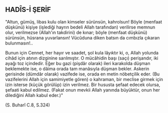 ## HADÎS-İ ŞERİF

"Altun, gümüş, libas kulu olan kimseler sürünsün, kahrolsun! Böyle (menfaat düşkünü) kişiye (işlediği hayrın bedeli Allah tara­fından) verilirse memnun olur, verilmezse (Allah'ın takdirini) de kınar; böyle (menfaat düşkünü) sürünsün, hüsrana yuvarlansın! Vücûduna diken batsın da cımbızla çıkaran bulunmasın!..

Bunun için Cennet, her hayır ve saadet, şol kula lâyıktır ki, o, Allah yolunda cihâd için atının dizginine sarılmıştır. O mücâhidin başı (saçı) perişandır, iki ayağı toz içindedir. Eğer bu gazi (pişdâr olarak) ileri karakolda düş­man beklemekte ise, o dâima orada tam manâsıyla düşman bekler. Askerin gerisinde (dümdâr olarak) vazifede ise, orada en metin nöbetçilik eder. (Bu vazifelerini Allah için sa­mimiyetle gören) o kahraman, bir meclise girmek için izin isterse (küçük görülüp) izin verilmez. Bir hususta şefaat edecek olursa, şefaati kabul edilmez. (Fakat onun mevkii Al­lah yanında büyüktür, onun her dilediğini Allah kabul eder.)"

(S. Buharî C.8, S.324)
